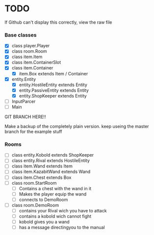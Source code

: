 # TODO

If Github can't display this correctly, view the raw file

### Base classes


- [x] class player.Player
- [x] class room.Room
- [x] class item.Item
- [x] class item.ContainerSlot
- [x] class item.Container
	- [x] item.Box extends Item / Container
- [x] entity.Entity
	- [x] entity.HostileEntity extends Entity
	- [x] entity.PassiveEntity extends Entity
	- [x] entity.ShopKeeper extends Entity
- [ ] InputParcer
- [ ] Main

GIT BRANCH HERE!!

Make a backup of the completely plain version. keep useing the master branch for the example stuff

### Rooms

- [ ] class entity.Kobold extends ShopKeeper
- [ ] class entity.Rival extends HostileEntity
- [ ] class item.Wand extends Item
- [ ] class item.KazabitWand extends Wand
- [ ] class item.Chest extends Box
- [ ] class room.StartRoom
	- [ ] Contains a chest with the wand in it
	- [ ] Makes the player equip the wand
	- [ ] connects to DemoRoom
- [ ] class room.DemoRoom
	- [ ] contains your Rival wich you have to attack
	- [ ] contains a kobold wich cannot fight
	- [ ] kobold gives you a wand
	- [ ] has a message directingyou to the manual
